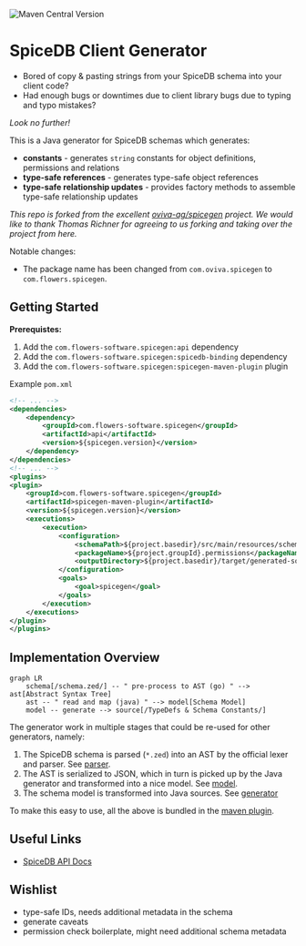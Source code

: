 ![Maven Central Version](https://img.shields.io/maven-central/v/com.flowers-software.spicegen/api)
# SpiceDB Client Generator

- Bored of copy & pasting strings from your SpiceDB schema into your client code?
- Had enough bugs or downtimes due to client library bugs due to typing and typo mistakes?

*Look no further!*

This is a Java generator for SpiceDB schemas which generates:

- **constants** - generates `string` constants for object definitions, permissions and relations
- **type-safe references** - generates type-safe object references
- **type-safe relationship updates** - provides factory methods to assemble type-safe relationship updates


_This repo is forked from the excellent [oviva-ag/spicegen](https://github.com/oviva-ag/spicegen) project. We would like to thank Thomas Richner for agreeing to us forking and taking over the project from here._


Notable changes:
- The package name has been changed from `com.oviva.spicegen` to `com.flowers.spicegen`.

## Getting Started

**Prerequistes:**


1. Add the  `com.flowers-software.spicegen:api` dependency
1. Add the  `com.flowers-software.spicegen:spicedb-binding` dependency
2. Add the  `com.flowers-software.spicegen:spicegen-maven-plugin` plugin

Example `pom.xml`

```xml
<!-- ... -->
<dependencies>
    <dependency>
        <groupId>com.flowers-software.spicegen</groupId>
        <artifactId>api</artifactId>
        <version>${spicegen.version}</version>
    </dependency>
</dependencies>
<!-- ... -->
<plugins>
<plugin>
    <groupId>com.flowers-software.spicegen</groupId>
    <artifactId>spicegen-maven-plugin</artifactId>
    <version>${spicegen.version}</version>
    <executions>
        <execution>
            <configuration>
                <schemaPath>${project.basedir}/src/main/resources/schema.zed</schemaPath>
                <packageName>${project.groupId}.permissions</packageName>
                <outputDirectory>${project.basedir}/target/generated-sources/src/main/java</outputDirectory>
            </configuration>
            <goals>
                <goal>spicegen</goal>
            </goals>
        </execution>
    </executions>
</plugin>
</plugins>
```

## Implementation Overview

```mermaid
graph LR
    schema[/schema.zed/] -- " pre-process to AST (go) " --> ast[Abstract Syntax Tree]
    ast -- " read and map (java) " --> model[Schema Model]
    model -- generate --> source[/TypeDefs & Schema Constants/]
```

The generator work in multiple stages that could be re-used for other generators, namely:

1. The SpiceDB schema is parsed (`*.zed`) into an AST by the official lexer and parser. See [parser](./parser).
2. The AST is serialized to JSON, which in turn is picked up by the Java generator and transformed
   into a nice model. See [model](./model).
3. The schema model is transformed into Java sources. See [generator](./generator)

To make this easy to use, all the above is bundled in the [maven plugin](./generator-maven-plugin).

## Useful Links

- [SpiceDB API Docs](https://buf.build/authzed/api/docs/main/authzed.api.v1)

## Wishlist

- type-safe IDs, needs additional metadata in the schema
- generate caveats
- permission check boilerplate, might need additional schema metadata
